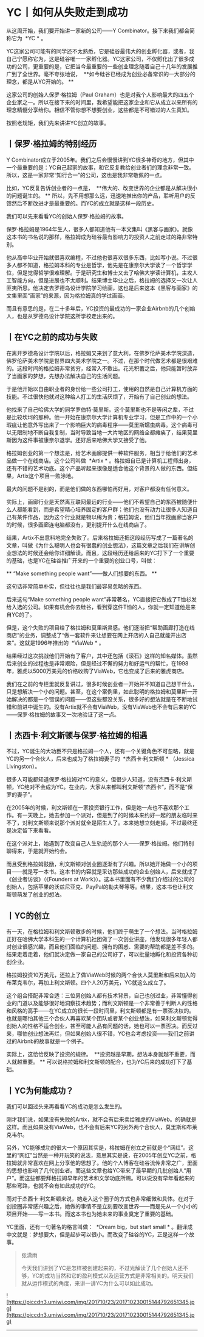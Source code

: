 # YC丨如何从失败走到成功

从这周开始，我们要开始讲一家新的公司——Y Combinator。接下来我们都会简称它为  *YC * 。

YC这家公司可能有的同学还不太熟悉，它是硅谷最伟大的创业孵化器，或者，我自己宁愿称它为，这是硅谷唯一一家孵化器。YC这家公司，不仅孵化出了很多成功的公司，更重要的是，它把当今最重要的一些创业理念随着自己十几年的发展推广到了全世界。毫不夸张地说，  **如今硅谷已经成为创业必备常识的一大部分的理念，都是从YC开始的。 **

这家公司的创始人保罗·格拉姆（Paul Graham）也是对我个人影响最大的四五个企业家之一。所以在接下来的时间里，我希望能把这家企业和它从成立以来所有的理念精髓分享给你。相信不管你想不想要创业，这些都是不可错过的人生真知。

按照老规矩，我们先来讲讲YC创立的故事。

## 丨保罗·格拉姆的特别经历

Y Combinator成立于2005年。我们之后会慢慢讲到YC很多神奇的地方，但其中一个最重要的是：YC自己起家的故事，和它反复教给创业者们的理念非常一致。所以，这是一家非常“知行合一”的公司，这也是我非常敬佩的一点。

比如，YC反复告诉创业者的一点是，  **伟大的、改变世界的企业都是从解决很小的问题诞生的。 ** 所以，先不用想那么远，迅速地推出你的产品，聆听用户的反馈然后不断改进才是最重要的。而YC的成立就是这样一段历史。

我们可以先来看看YC的创始人保罗·格拉姆的故事。

保罗·格拉姆是1964年生人，很多人都知道他有一本文集叫《黑客与画家》。就像这本书的书名说的那样，格拉姆成为硅谷最有影响力的投资人之前走过的路非常特别。

他从高中毕业开始就很喜欢编程，不过他也很喜欢很多东西，比如写小说。不过很多人都不知道，格拉姆本科的专业是哲学，他先是在康奈尔大学读了一个哲学学位，但是觉得哲学很难理解。于是研究生和博士又去了哈佛大学读计算机，主攻人工智能方向，但是进展也不太顺利。结果博士毕业之后，格拉姆的选择又一次让人匪夷所思。他决定去罗德岛设计学院学习绘画，这也是后来这本《黑客与画家》的文集里面“画家”的来源，因为格拉姆真的学过画画。

而且有意思的是，在二十多年后，YC投资的最成功的一家企业Airbnb的几个创始人，也是从罗德岛设计学院这所学校走出来的。

## 丨在YC之前的成功与失败

在离开罗德岛设计学院以后，格拉姆又来到了意大利，在佛罗伦萨美术学院深造，佛罗伦萨美术学院是世界四大美术学院之一。不过，在那个时代做艺术都是很艰难的。这段时间的格拉姆非常贫穷，经常入不敷出。花光积蓄之后，他只能暂时放弃了当画家的梦想，先想办法解决自己的生活问题。

于是他开始以自由职业者的身份给一些公司打工，使用的自然是自己计算机方面的技能。不过很快他就对这种给人打工的生活厌烦了，开始有了自己创业的想法。

他找来了自己哈佛大学的同学罗伯特·莫里斯。这个莫里斯也不是等闲之辈，不过是比较坎坷的那种。他一开始在康奈尔大学计算机专业学习，但是工作中的一个小瑕疵让他意外写出来了一个影响巨大的病毒程序——莫里斯蠕虫病毒。这个病毒可以无限制地不断自我复制，当时导致当地一大片地区的网络全都瘫痪了，结果莫里斯因为这件事被康奈尔退学。还好后来哈佛大学又接受了他。

格拉姆创业的第一个想法是，给艺术画廊提供一种软件服务，相当于给他们的艺术品做一个在线商店。这个公司叫做  *Artix * 。格拉姆自已是计算机工程师出身，还有不错的艺术功底。这个产品听起来很像是适合他这个背景的人做的东西。但结果，Artix这个项目一败涂地。

最大的问题不是别的，而是他们做的东西哪怕再好用，对客户都没有任何意义。

实际上，画廊行业是天然离互联网最远的行业——他们不希望自己的东西被随便什么人都能看到，而是希望精心培养固定的客户群；他们也没有动力让很多人知道自己有某件作品，因为这个行业就是物以稀为贵；格拉姆说，他们当年找画廊当客户的时候，很多画廊连电脑都没有，更别提开什么在线商店了。

结果，Artix不出意料地完全失败了。后来格拉姆还把这段经历写成了一篇著名的文章，叫做《为什么聪明人也会有很蠢的创业想法》，这篇文章之后我们在讲解创业想法的时候还会给你详细解读。而且，这段经历还给后来的YC打下了一个重要的基础，也是YC在硅谷推广开来的一个重要的创业口号，叫做：

 ** “Make something people want”——做人们想要的东西。 **

这句话非常简单朴实，但往往也是我们最容易忽略的东西。

后来这句“Make something people want”非常著名，YC直接把它做成了T恤衫发给入选的公司。如果有机会你去硅谷，看到穿这件T恤的人，你就一定知道他是来自YC的了。

但是，这个失败的项目给了格拉姆和莫里斯灵感。他们逐渐把“帮助画廊打造在线商店”的业务，调整成了“做一套软件来让想要在网上开店的人自己就能开出店来”。这就是1996年推出的  *ViaWeb * 。

结果经过这次挑战他们开始有了客户，其中还包括《滚石》这样的知名媒体。虽然后来创业的过程也是非常艰险，但是经过不懈的努力和好运气的帮忙，在1998年，雅虎以5000万美元的价格收购了ViaWeb，它也变成了后来的雅虎商店。

我们在之前的专栏里就反复讲过，很多时候创业者一开始并不知道自己想干什么，只是想解决一个小的问题。甚至，在这个案例里，如此聪明的格拉姆和莫里斯一开始解决的都是一个错误的问题——但这些都没关系，很多好的想法就是在不断地试错和前进中诞生的。没有Artix就不会有ViaWeb，没有ViaWeb也不会有后来的YC——保罗·格拉姆的故事又一次地验证了这一点。

## 丨杰西卡·利文斯顿与保罗·格拉姆的相遇

不过，YC诞生的大功臣不只是格拉姆一个人，还有一个关键角色不可忽略，就是YC的另一个合伙人，后来也成为了格拉姆妻子的  *杰西卡·利文斯顿 * （Jessica Livingston）。

很多人可能都知道保罗·格拉姆对YC的意义，但很少人知道，没有杰西卡·利文斯顿，YC绝对不会成为YC。在业内，大家从来都叫利文斯顿“杰西卡”，而不是“保罗的妻子”。

在2005年的时候，利文斯顿在一家投资银行工作，但是她一点也不喜欢那个工作。有一天晚上，她去参加一个派对，但是到了的时候本来约好一起的朋友临时来不了，对利文斯顿来说那个派对就全是陌生人了。本来她想立刻走掉，不过最终还是决定留下来看看。

在这个派对上，她遇到了改变自己人生轨迹的那个人——保罗·格拉姆。他们特别聊得来，于是就开始约会。

而且受到格拉姆鼓励，利文斯顿对创业圈逐渐有了兴趣。所以她开始做一个小的项目——就是写一本书。这本书的内容就是采访那些成功的企业创始人，后来就成了《创业者访谈》（《Founders at Work》）。这本书里面有不少我们介绍过的公司的创始人，包括苹果的沃兹尼亚克、PayPal的勒夫琴等等。结果，这本书也让利文斯顿萌发了创业的想法。

## 丨YC的创立

有一天，在格拉姆和利文斯顿散步的时候，他们终于萌生了一个想法。当时格拉姆正好在哈佛大学本科生的一个计算机社团做了一次创业讲座，他发现很多年轻人都对创业很感兴趣，而且他们面临的问题、拥有的困惑、需要的帮助都是差不多的。结果走着走着，他们就决定做一家自己的公司好了，可以批量地孵化和投资各种初创企业。

格拉姆投资10万美元，还拉上了做ViaWeb时候的两个合伙人莫里斯和后来加入的布莱克韦尔，再加上利文斯顿。四个人20万美元，YC就这么成立了。

这个组合搭配非常合适：三位男创始人都有技术背景，自己也创过业，非常懂得创业的门道以及能够很好地洞察技术趋势；而利文斯顿是一个非常善于判断人的性格和风格的高手——在YC成立的很长一段时间里，利文斯顿都是有一票否决权的。也就是哪怕其他三个合伙人再喜欢某个团队或者某个创业想法，如果利文斯顿觉得创始人的性格不适合创业，甚至可能人品有问题的话，她也可以一票否决。而反过来，哪怕创业想法再烂，但如果创始人很不错，YC也会考虑投资——我们之前讲过的Airbnb的故事就是一个例子。

实际上，这恰恰反映了投资的规律。  **投资越是早期，想法本身就越不重要，而人就越重要。 ** 可以说格拉姆和利文斯顿的配合，也为YC后来的成功打下了基础。

## 丨YC为何能成功？

我们可以回过头来再看看YC的成功是怎么发生的。

刚才我们说，如果没有失败的Artix，就不会有后来卖给雅虎的ViaWeb。的确就是这样。而且如果没有ViaWeb，也不会有后来YC的另外两个合伙人，莫里斯和布莱克韦尔。

另外，YC能够成功的很大一个原因其实是，格拉姆在创立之前就是个“网红”。这里的“网红”当然是一种开玩笑的说法，意思其实是说，在2005年创立YC之前，格拉姆就非常喜欢在网上分享他的思想了。他的个人博客在硅谷流传非常之广，里面的思想也影响了几代创业者。而这些文章也给YC带来了最早期的几批创始人“用户”。而这些都要拜格拉姆早年的艺术和文学功底所赐。可以说没有早年看起来的那些弯路，也就不会有如此成功的YC。

而对于杰西卡·利文斯顿来说，她走入这个圈子的方式也非常细微和具体。在对于创投圈非常感兴趣之后，她做的事情不是立刻要改变世界——而是先从一个小小的项目开始——写一本书。而这本书也为她未来的事业奠定了重要的基础。

YC里面，还有一句著名的格言叫做：  *Dream big，but start small * 。翻译成中文就是：梦想要大，但是起步可以很小。而改变了硅谷的YC，正是这样一个故事。

> 张潇雨
> 
> 今天我们讲到了YC是怎样被创建起来的，不过光解读了几个创始人还不够，YC的成功当然和它的盈利模式以及运营方式是非常相关的。明天我们就从运作模式的角度，来讲一讲YC为什么可以如此成功。

![https://piccdn3.umiwi.com/img/201710/23/201710230015144792651345.jpg](https://piccdn3.umiwi.com/img/201710/23/201710230015144792651345.jpg)

---
